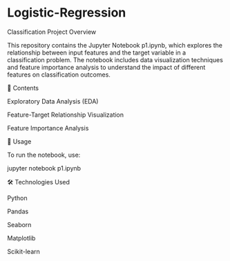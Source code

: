 # Logistic-Regression
Classification Project Overview

This repository contains the Jupyter Notebook p1.ipynb, which explores the relationship between input features and the target variable in a classification problem. The notebook includes data visualization techniques and feature importance analysis to understand the impact of different features on classification outcomes.

📌 Contents

Exploratory Data Analysis (EDA)

Feature-Target Relationship Visualization

Feature Importance Analysis

🚀 Usage

To run the notebook, use:

jupyter notebook p1.ipynb

🛠 Technologies Used

Python

Pandas

Seaborn

Matplotlib

Scikit-learn
